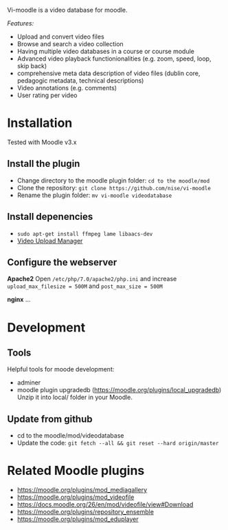 Vi-moodle is a video database for moodle.

*Features:*
* Upload and convert video files
* Browse and search a video collection
* Having multiple video databases in a course or course module
* Advanced video playback functionionalities (e.g. zoom, speed, loop, skip back)
* comprehensive meta data description of video files (dublin core, pedagogic metadata, technical descriptions)
* Video annotations (e.g. comments)
* User rating per video

# Installation
Tested with Moodle v3.x
## Install the plugin
* Change directory to the moodle plugin folder: `cd to the moodle/mod`
* Clone the repository: `git clone https://github.com/nise/vi-moodle`
* Rename the plugin folder: `mv vi-moodle videodatabase`

## Install depenencies
* `sudo apt-get install ffmpeg lame libaacs-dev`
* [Video Upload Manager](https://github.com/nise/php-video-upload-chain)
## Configure the webserver
**Apache2**
Open `/etc/php/7.0/apache2/php.ini` and increase `upload_max_filesize = 500M` and `post_max_size = 500M`

**nginx**
...

# Development
## Tools
Helpful tools for moode development: 
* adminer
* moodle plugin upgradedb (https://moodle.org/plugins/local_upgradedb)
    Unzip it into local/ folder in your Moodle.
    

## Update from github
* cd to the moodle/mod/videodatabase
* Update the code: `git fetch --all && git reset --hard origin/master`


# Related Moodle plugins
* https://moodle.org/plugins/mod_mediagallery
* https://moodle.org/plugins/mod_videofile
* https://docs.moodle.org/26/en/mod/videofile/view#Download
* https://moodle.org/plugins/repository_ensemble
* https://moodle.org/plugins/mod_eduplayer
